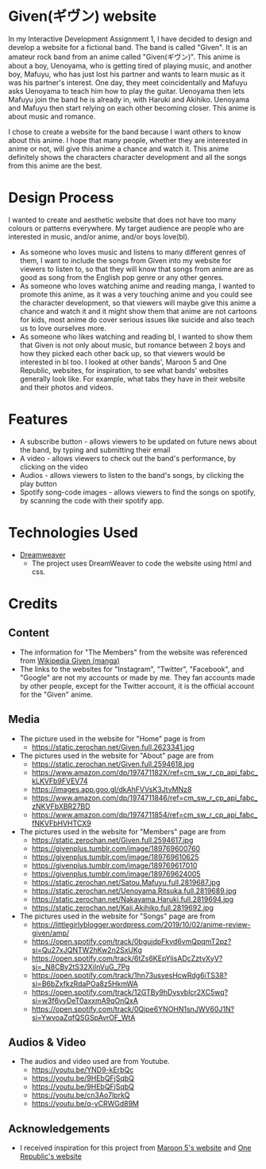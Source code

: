 # Given(ギヴン) website
In my Interactive Development Assignment 1, I have decided to design and develop a website for a fictional band. The band is called "Given". It is an amateur rock band from an anime called "Given(ギヴン)". This anime is about a boy, Uenoyama, who is getting tired of playing music, and another boy, Mafuyu, who has just lost his partner and wants to learn music as it was his partner's interest. One day, they meet coincidentally and Mafuyu asks Uenoyama to teach him how to play the guitar. Uenoyama then lets Mafuyu join the band he is already in, with Haruki and Akihiko. Uenoyama and Mafuyu then start relying on each other becoming closer. This anime is about music and romance.

I chose to create a website for the band because I want others to know about this anime. I hope that many people, whether they are interested in anime or not, will give this anime a chance and watch it. This anime definitely shows the characters character development and all the songs from this anime are the best.

# Design Process
I wanted to create and aesthetic website that does not have too many colours or patterns everywhere. My target audience are people who are interested in music, and/or anime, and/or boys love(bl).
* As someone who loves music and listens to many different genres of them, I want to include the songs from Given into my website for viewers to listen to, so that they will know that songs from anime are as good as song from the English pop genre or any other genres.
* As someone who loves watching anime and reading manga, I wanted to promote this anime, as it was a very touching anime and you could see the character development, so that viewers will maybe give this anime a chance and watch it and it might show them that anime are not cartoons for kids, most anime do cover serious issues like suicide and also teach us to love ourselves more.
* As someone who likes watching and reading bl, I wanted to show them that Given is not only about music, but romance between 2 boys and how they picked each other back up, so that viewers would be interested in bl too.
I looked at other bands', Maroon 5 and One Republic, websites, for inspiration, to see what bands' websites generally look like. For example, what tabs they have in their website and their photos and videos.

# Features
* A subscribe button - allows viewers to be updated on future news about the band, by typing and submitting their email
* A video - allows viewers to check out the band's performance, by clicking on the video
* Audios - allows viewers to listen to the band's songs, by clicking the play button
* Spotify song-code images - allows viewers to find the songs on spotify, by scanning the code with their spotify app.

# Technologies Used
* [Dreamweaver](https://www.adobe.com/sea/products/dreamweaver.html?sdid=YXPZG54P&mv=search&ef_id=EAIaIQobChMIp-ihtNGd7QIVyn8rCh2hTgUcEAAYASAAEgIvY_D_BwE:G:s&s_kwcid=AL!3085!3!473940075243!e!!g!!dreamweaver&gclid=EAIaIQobChMIp-ihtNGd7QIVyn8rCh2hTgUcEAAYASAAEgIvY_D_BwE)
  * The project uses DreamWeaver to code the website using html and css.
  
# Credits
## Content
* The information for "The Members" from the website was referenced from [Wikipedia Given (manga)](https://en.wikipedia.org/wiki/Given_(manga))
* The links to the websites for "Instagram", "Twitter", "Facebook", and "Google" are not my accounts or made by me. They fan accounts made by other people, except for the Twitter account, it is the official account for the "Given" anime.
## Media
* The picture used in the website for "Home" page is from 
  * https://static.zerochan.net/Given.full.2623341.jpg
* The pictures used in the website for "About" page are from 
  * https://static.zerochan.net/Given.full.2594618.jpg
  * https://www.amazon.com/dp/197471182X/ref=cm_sw_r_cp_api_fabc_kLKVFb9FVEV74
  * https://images.app.goo.gl/dkAhFVVsK3JtvMNz8
  * https://www.amazon.com/dp/1974711846/ref=cm_sw_r_cp_api_fabc_zNKVFbXBR27BD
  * https://www.amazon.com/dp/1974711854/ref=cm_sw_r_cp_api_fabc_fNKVFbHVHTCX9
* The pictures used in the website for "Members" page are from 
  * https://static.zerochan.net/Given.full.2594617.jpg
  * https://givenplus.tumblr.com/image/189769600760
  * https://givenplus.tumblr.com/image/189769610625
  * https://givenplus.tumblr.com/image/189769617010
  * https://givenplus.tumblr.com/image/189769624005
  * https://static.zerochan.net/Satou.Mafuyu.full.2819687.jpg
  * https://static.zerochan.net/Uenoyama.Ritsuka.full.2819689.jpg
  * https://static.zerochan.net/Nakayama.Haruki.full.2819694.jpg
  * https://static.zerochan.net/Kaji.Akihiko.full.2819692.jpg
* The pictures used in the website for "Songs" page are from 
  * https://littlegirlyblogger.wordpress.com/2019/10/02/anime-review-given/amp/
  * https://open.spotify.com/track/0bgujdpFkvd6vmQpqmT2pz?si=Qu27xJQNTW2hKw2n2SxUKg
  * https://open.spotify.com/track/6tZs6KEpYlisADcZztvXyV?si=_N8CBy2tS32XiInVuG_7Pg
  * https://open.spotify.com/track/1hn73usyesHcwRdg6iTS38?si=B6bZxfkzRdaPOa8z5HkmWA
  * https://open.spotify.com/track/12GTBy9hDysvblcr2XC5wq?si=w3f6vyDeT0axxmA9qOnQxA
  * https://open.spotify.com/track/0Qjpe6YNOHN1snJWV60J1N?si=YwvoaZqfQSGSpAvrOF_WtA
## Audios & Video
* The audios and video used are from Youtube.
  * https://youtu.be/YND9-kErbQc
  * https://youtu.be/9HEbQFjSqbQ
  * https://youtu.be/9HEbQFjSqbQ
  * https://youtu.be/cn3Ao7lprkQ
  * https://youtu.be/q-yCRWGd89M
## Acknowledgements 
  * I received inspiration for this project from [Maroon 5's website](https://www.maroon5.com/home) and [One Republic's website](https://onerepublic.com/)
